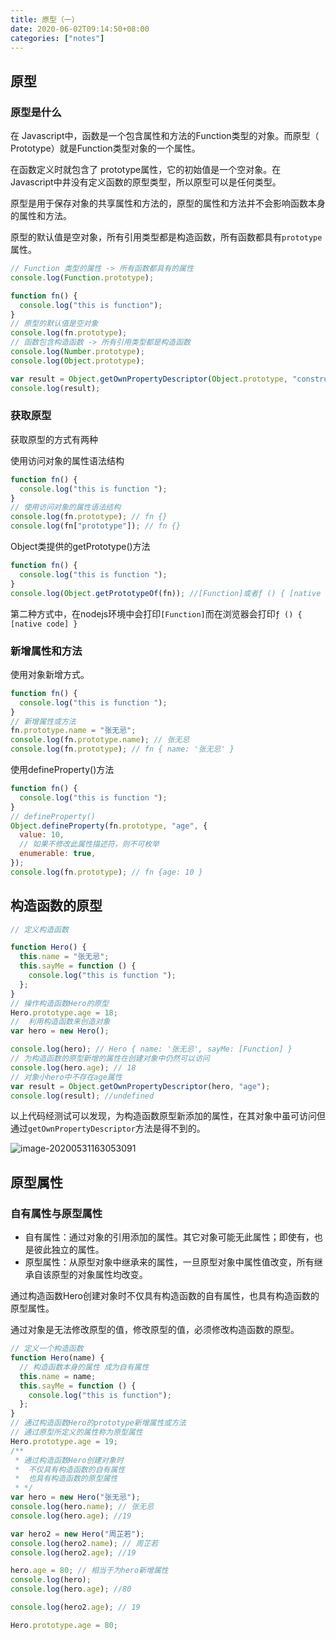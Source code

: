 ```yaml
---
title: 原型（一）
date: 2020-06-02T09:14:50+08:00
categories: ["notes"]
---
```


## 原型

### 原型是什么

在 Javascript中，函数是一个包含属性和方法的Function类型的对象。而原型（ Prototype）就是Function类型对象的一个属性。

在函数定义时就包含了 prototype属性，它的初始值是一个空对象。在 Javascript中井没有定义函数的原型类型，所以原型可以是任何类型。

原型是用于保存对象的共享属性和方法的，原型的属性和方法并不会影响函数本身的属性和方法。

原型的默认值是空对象，所有引用类型都是构造函数，所有函数都具有`prototype`属性。

```javascript
// Function 类型的属性 -> 所有函数都具有的属性
console.log(Function.prototype);

function fn() {
  console.log("this is function");
}
// 原型的默认值是空对象
console.log(fn.prototype);
// 函数包含构造函数 -> 所有引用类型都是构造函数
console.log(Number.prototype);
console.log(Object.prototype);

var result = Object.getOwnPropertyDescriptor(Object.prototype, "constructor");
console.log(result);

```



### 获取原型

获取原型的方式有两种

<span class="inline-tag blue">使用访问对象的属性语法结构</span>

```javascript
function fn() {
  console.log("this is function ");
}
// 使用访问对象的属性语法结构
console.log(fn.prototype); // fn {}
console.log(fn["prototype"]); // fn {}
```

<span class="inline-tag blue">Object类提供的getPrototype()方法</span>

```javascript
function fn() {
  console.log("this is function ");
}
console.log(Object.getPrototypeOf(fn)); //[Function]或者ƒ () { [native code] }
```

第二种方式中，在nodejs环境中会打印`[Function]`而在浏览器会打印`ƒ () { [native code] }`

### 新增属性和方法

<span class="inline-tag blue">使用对象新增方式。</span>

```javascript
function fn() {
  console.log("this is function ");
}
// 新增属性或方法
fn.prototype.name = "张无忌";
console.log(fn.prototype.name); // 张无忌
console.log(fn.prototype); // fn { name: '张无忌' }
```

<span class="inline-tag blue">使用defineProperty()方法</span>

```javascript
function fn() {
  console.log("this is function ");
}
// defineProperty()
Object.defineProperty(fn.prototype, "age", {
  value: 10,
  // 如果不修改此属性描述符，则不可枚举
  enumerable: true,
});
console.log(fn.prototype); // fn {age: 10 }
```

## 构造函数的原型

```javascript
// 定义构造函数

function Hero() {
  this.name = "张无忌";
  this.sayMe = function () {
    console.log("this is function ");
  };
}
// 操作构造函数Hero的原型
Hero.prototype.age = 18;
//  利用构造函数来创造对象
var hero = new Hero();

console.log(hero); // Hero { name: '张无忌', sayMe: [Function] }
// 为构造函数的原型新增的属性在创建对象中仍然可以访问
console.log(hero.age); // 18
// 对象小hero中不存在age属性
var result = Object.getOwnPropertyDescriptor(hero, "age");
console.log(result); //undefined

```

以上代码经测试可以发现，为构造函数原型新添加的属性，在其对象中虽可访问但通过`getOwnPropertyDescriptor`方法是得不到的。

![image-20200531163053091](https://cdn.jsdelivr.net/gh/blogimg/picbed@master/2020/05/31/f2875b8030a0dc8606d311643acba7a3.png)

## 原型属性

### 自有属性与原型属性

- 自有属性：通过对象的引用添加的属性。其它对象可能无此属性；即使有，也是彼此独立的属性。
- 原型属性：从原型对象中继承来的属性，一旦原型对象中属性值改变，所有继承自该原型的对象属性均改变。

通过构造函数Hero创建对象时不仅具有构造函数的自有属性，也具有构造函数的原型属性。

通过对象是无法修改原型的值，修改原型的值，必须修改构造函数的原型。

```javascript
// 定义一个构造函数
function Hero(name) {
  // 构造函数本身的属性 成为自有属性
  this.name = name;
  this.sayMe = function () {
    console.log("this is function");
  };
}
// 通过构造函数Hero的prototype新增属性或方法
// 通过原型所定义的属性称为原型属性
Hero.prototype.age = 19;
/**
 * 通过构造函数Hero创建对象时
 *  不仅具有构造函数的自有属性
 *  也具有构造函数的原型属性
 * */
var hero = new Hero("张无忌");
console.log(hero.name); // 张无忌
console.log(hero.age); //19

var hero2 = new Hero("周芷若");
console.log(hero2.name); // 周芷若
console.log(hero2.age); //19

hero.age = 80; // 相当于为hero新增属性
console.log(hero);
console.log(hero.age); //80

console.log(hero2.age); // 19

Hero.prototype.age = 80;

```